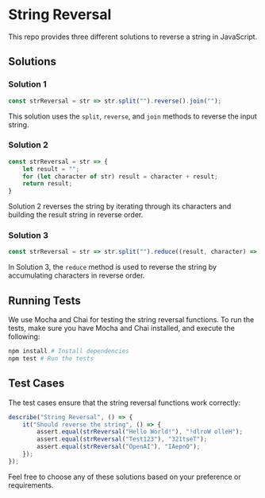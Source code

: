 # String Reversal

This repo provides three different solutions to reverse a string in JavaScript.

## Solutions

### Solution 1

```javascript
const strReversal = str => str.split("").reverse().join("");
```

This solution uses the `split`, `reverse`, and `join` methods to reverse the input string.

### Solution 2

```javascript
const strReversal = str => {
	let result = "";
	for (let character of str) result = character + result;
	return result;
}
```

Solution 2 reverses the string by iterating through its characters and building the result string in reverse order.

### Solution 3

```javascript
const strReversal = str => str.split("").reduce((result, character) => character + result);
```

In Solution 3, the `reduce` method is used to reverse the string by accumulating characters in reverse order.

## Running Tests

We use Mocha and Chai for testing the string reversal functions. To run the tests, make sure you have Mocha and Chai installed, and execute the following:

```bash
npm install # Install dependencies
npm test # Run the tests
```

## Test Cases

The test cases ensure that the string reversal functions work correctly:

```javascript
describe("String Reversal", () => {
	it("Should reverse the string", () => {
		assert.equal(strReversal("Hello World!"), "!dlroW olleH");
		assert.equal(strReversal("Test123"), "321tseT");
		assert.equal(strReversal("OpenAI"), "IAepnO");
	});
});
```

Feel free to choose any of these solutions based on your preference or requirements.